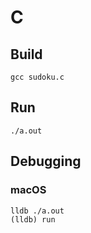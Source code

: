 # C

## Build

```
gcc sudoku.c
```

## Run

```
./a.out
```

## Debugging

### macOS

```
lldb ./a.out
(lldb) run
```
